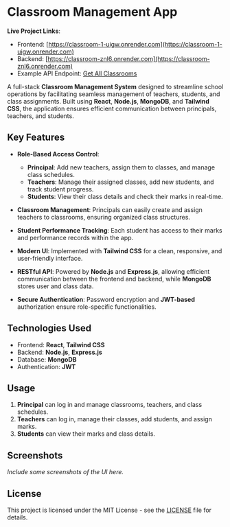 # Classroom Management App

**Live Project Links**:
- Frontend: [https://classroom-1-uigw.onrender.com](https://classroom-1-uigw.onrender.com)
- Backend: [https://classroom-znl6.onrender.com](https://classroom-znl6.onrender.com)
- Example API Endpoint: [Get All Classrooms](https://classroom-znl6.onrender.com/api/classroom/all)


A full-stack **Classroom Management System** designed to streamline school operations by facilitating seamless management of teachers, students, and class assignments. Built using **React**, **Node.js**, **MongoDB**, and **Tailwind CSS**, the application ensures efficient communication between principals, teachers, and students.

## Key Features
- **Role-Based Access Control**:
  - **Principal**: Add new teachers, assign them to classes, and manage class schedules.
  - **Teachers**: Manage their assigned classes, add new students, and track student progress.
  - **Students**: View their class details and check their marks in real-time.
  
- **Classroom Management**: 
  Principals can easily create and assign teachers to classrooms, ensuring organized class structures.

- **Student Performance Tracking**: 
  Each student has access to their marks and performance records within the app.

- **Modern UI**: 
  Implemented with **Tailwind CSS** for a clean, responsive, and user-friendly interface.

- **RESTful API**: 
  Powered by **Node.js** and **Express.js**, allowing efficient communication between the frontend and backend, while **MongoDB** stores user and class data.

- **Secure Authentication**: 
  Password encryption and **JWT-based** authorization ensure role-specific functionalities.

## Technologies Used
- Frontend: **React**, **Tailwind CSS**
- Backend: **Node.js**, **Express.js**
- Database: **MongoDB**
- Authentication: **JWT**

## Usage
1. **Principal** can log in and manage classrooms, teachers, and class schedules.
2. **Teachers** can log in, manage their classes, add students, and assign marks.
3. **Students** can view their marks and class details.

## Screenshots
_Include some screenshots of the UI here._

## License
This project is licensed under the MIT License - see the [LICENSE](LICENSE) file for details.
